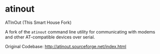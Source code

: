 # atinout
ATInOut (This Smart House Fork)

A fork of the `atinout` command line utility for communicating with modems and other AT-compatible devices over serial. 

Original Codebase: http://atinout.sourceforge.net/index.html
